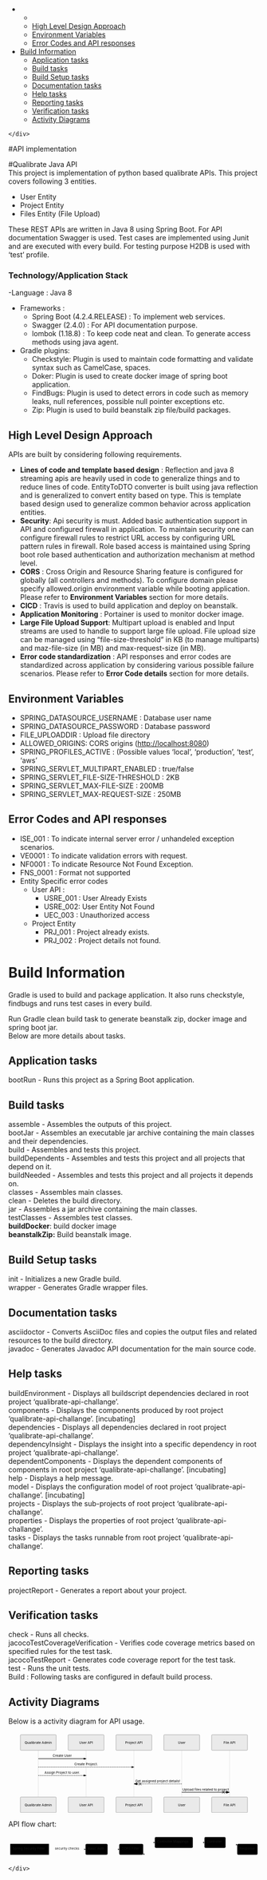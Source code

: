 <!DOCTYPE html>
<html>

<head>
  <meta charset="utf-8">
  <meta name="viewport" content="width=device-width, initial-scale=1.0">
  <title>README.md</title>
  <link rel="stylesheet" href="https://stackedit.io/style.css" />
</head>

<body class="stackedit">
  <div class="stackedit__left">
    <div class="stackedit__toc">
      
<ul>
<li>
<ul>
<li></li>
<li><a href="#high-level-design-approach">High Level Design Approach</a></li>
<li><a href="#environment-variables">Environment Variables</a></li>
<li><a href="#error-codes-and-api-responses">Error Codes and API responses</a></li>
</ul>
</li>
<li><a href="#build-information">Build Information</a>
<ul>
<li><a href="#application-tasks">Application tasks</a></li>
<li><a href="#build-tasks">Build tasks</a></li>
<li><a href="#build-setup-tasks">Build Setup tasks</a></li>
<li><a href="#documentation-tasks">Documentation tasks</a></li>
<li><a href="#help-tasks">Help tasks</a></li>
<li><a href="#reporting-tasks">Reporting tasks</a></li>
<li><a href="#verification-tasks">Verification tasks</a></li>
<li><a href="#activity-diagrams">Activity Diagrams</a></li>
</ul>
</li>
</ul>

    </div>
  </div>
  <div class="stackedit__right">
    <div class="stackedit__html">
      <p>#API implementation</p>
<p>#Qualibrate Java API<br>
This project is implementation of python based qualibrate APIs. This project covers following 3 entities.</p>
<ul>
<li>User Entity</li>
<li>Project Entity</li>
<li>Files Entity (File Upload)</li>
</ul>
<p>These REST APIs are written in Java 8 using Spring Boot. For API documentation Swagger is used. Test cases are implemented using Junit and are executed with every build. For testing purpose H2DB is used with ‘test’ profile.</p>
<h3 id="technologyapplication-stack">Technology/Application Stack</h3>
<p>-Language : Java 8</p>
<ul>
<li>Frameworks :
<ul>
<li>Spring Boot (4.2.4.RELEASE) : To implement web services.</li>
<li>Swagger (2.4.0) : For API documentation purpose.</li>
<li>lombok (1.18.8) : To keep code neat and clean. To generate access methods using java agent.</li>
</ul>
</li>
<li>Gradle plugins:
<ul>
<li>Checkstyle: Plugin is used to maintain code formatting and validate     syntax such as CamelCase, spaces.</li>
<li>Doker: Plugin is used to create docker image of spring boot application.</li>
<li>FindBugs: Plugin is used to detect errors in code such as memory leaks, null references, possible null pointer exceptions etc.</li>
<li>Zip: Plugin is used to build beanstalk zip file/build packages.</li>
</ul>
</li>
</ul>
<h2 id="high-level-design-approach">High Level Design Approach</h2>
<p>APIs are built by considering following requirements.</p>
<ul>
<li><strong>Lines of code and template based design</strong> :  Reflection and java 8 streaming apis are heavily used in code to generalize things and to reduce lines of code. EntityToDTO converter is built using java reflection and is generalized to convert entity based on type. This is template based design used to generalize common behavior across application entities.</li>
<li><strong>Security</strong>: Api security is must. Added basic authentication support in API and configured firewall in application. To maintain security one can configure firewall rules to restrict URL access by configuring URL pattern rules in firewall. Role based access is maintained using Spring boot role based authentication and authorization mechanism at method level.</li>
<li><strong>CORS</strong> :  Cross Origin and Resource Sharing feature is configured for globally (all controllers and methods). To configure domain please specify allowed.origin environment variable while booting application. Please refer to <strong>Environment Variables</strong> section for more details.</li>
<li><strong>CICD</strong> : Travis is used to build application and deploy on beanstalk.</li>
<li><strong>Application Monitoring</strong> : Portainer is used to monitor docker image.</li>
<li><strong>Large File Upload Support</strong>: Multipart upload is enabled and Input streams are used to handle to support large file upload. File upload size can be managed using “file-size-threshold” in KB (to manage multiparts) and maz-file-size (in MB) and max-request-size (in MB).</li>
<li><strong>Error code standardization</strong> : API responses and error codes are standardized across application by considering various possible failure scenarios. Please refer to <strong>Error Code details</strong> section for more details.</li>
</ul>
<h2 id="environment-variables">Environment Variables</h2>
<ul>
<li>SPRING_DATASOURCE_USERNAME : Database user name</li>
<li>SPRING_DATASOURCE_PASSWORD : Database password</li>
<li>FILE_UPLOADDIR : Upload file directory</li>
<li>ALLOWED_ORIGINS: CORS origins (<a href="http://localhost:8080">http://localhost:8080</a>)</li>
<li>SPRING_PROFILES_ACTIVE : (Possible values ‘local’, ‘production’, ‘test’, ‘aws’</li>
<li>SPRING_SERVLET_MULTIPART_ENABLED : true/false</li>
<li>SPRING_SERVLET_FILE-SIZE-THRESHOLD : 2KB</li>
<li>SPRING_SERVLET_MAX-FILE-SIZE : 200MB</li>
<li>SPRING_SERVLET_MAX-REQUEST-SIZE : 250MB</li>
</ul>
<h2 id="error-codes-and-api-responses">Error Codes and API responses</h2>
<ul>
<li>ISE_001 : To indicate internal server error /  unhandeled exception scenarios.</li>
<li>VE0001 : To indicate validation errors with request.</li>
<li>NF0001 : To indicate Resource Not Found Exception.</li>
<li>FNS_0001 : Format not supported</li>
<li>Entity Specific error codes
<ul>
<li>User API :
<ul>
<li>USRE_001 : User Already Exists</li>
<li>USRE_002: User Entity Not Found</li>
<li>UEC_003 : Unauthorized access</li>
</ul>
</li>
<li>Project Entity
<ul>
<li>PRJ_001 : Project already exists.</li>
<li>PRJ_002 : Project details not found.</li>
</ul>
</li>
</ul>
</li>
</ul>
<h1 id="build-information">Build Information</h1>
<p>Gradle is used to build and package application. It also runs checkstyle, findbugs and runs test cases in every build.</p>
<p>Run Gradle clean build task to generate beanstalk zip, docker image and spring boot jar.<br>
Below are more details about tasks.</p>
<h2 id="application-tasks">Application tasks</h2>
<p>bootRun - Runs this project as a Spring Boot application.</p>
<h2 id="build-tasks">Build tasks</h2>
<p>assemble - Assembles the outputs of this project.<br>
bootJar - Assembles an executable jar archive containing the main classes and their dependencies.<br>
build - Assembles and tests this project.<br>
buildDependents - Assembles and tests this project and all projects that depend on it.<br>
buildNeeded - Assembles and tests this project and all projects it depends on.<br>
classes - Assembles main classes.<br>
clean - Deletes the build directory.<br>
jar - Assembles a jar archive containing the main classes.<br>
testClasses - Assembles test classes.<br>
<strong>buildDocker</strong>: build docker image<br>
<strong>beanstalkZip:</strong> Build beanstalk image.</p>
<h2 id="build-setup-tasks">Build Setup tasks</h2>
<p>init - Initializes a new Gradle build.<br>
wrapper - Generates Gradle wrapper files.</p>
<h2 id="documentation-tasks">Documentation tasks</h2>
<p>asciidoctor - Converts AsciiDoc files and copies the output files and related resources to the build directory.<br>
javadoc - Generates Javadoc API documentation for the main source code.</p>
<h2 id="help-tasks">Help tasks</h2>
<p>buildEnvironment - Displays all buildscript dependencies declared in root project ‘qualibrate-api-challange’.<br>
components - Displays the components produced by root project ‘qualibrate-api-challange’. [incubating]<br>
dependencies - Displays all dependencies declared in root project ‘qualibrate-api-challange’.<br>
dependencyInsight - Displays the insight into a specific dependency in root project ‘qualibrate-api-challange’.<br>
dependentComponents - Displays the dependent components of components in root project ‘qualibrate-api-challange’. [incubating]<br>
help - Displays a help message.<br>
model - Displays the configuration model of root project ‘qualibrate-api-challange’. [incubating]<br>
projects - Displays the sub-projects of root project ‘qualibrate-api-challange’.<br>
properties - Displays the properties of root project ‘qualibrate-api-challange’.<br>
tasks - Displays the tasks runnable from root project ‘qualibrate-api-challange’.</p>
<h2 id="reporting-tasks">Reporting tasks</h2>
<p>projectReport - Generates a report about your project.</p>
<h2 id="verification-tasks">Verification tasks</h2>
<p>check - Runs all checks.<br>
jacocoTestCoverageVerification - Verifies code coverage metrics based on specified rules for the test task.<br>
jacocoTestReport - Generates code coverage report for the test task.<br>
test - Runs the unit tests.<br>
Build : Following tasks are configured in default build process.</p>
<h2 id="activity-diagrams">Activity Diagrams</h2>
<p>Below is a activity diagram for API usage.</p>
<div class="mermaid"><svg xmlns="http://www.w3.org/2000/svg" id="mermaid-svg-G0SOsKmn6xByDL62" height="100%" width="100%" style="max-width:1050px;" viewBox="-50 -10 1050 336"><g></g><g><line id="actor2582" x1="75" y1="5" x2="75" y2="325" class="actor-line" stroke-width="0.5px" stroke="#999"></line><rect x="0" y="0" fill="#eaeaea" stroke="#666" width="150" height="65" rx="3" ry="3" class="actor"></rect><text x="75" y="32.5" style="text-anchor: middle;" dominant-baseline="central" alignment-baseline="central" class="actor"><tspan x="75" dy="0">Qualibrate Admin</tspan></text></g><g><line id="actor2583" x1="275" y1="5" x2="275" y2="325" class="actor-line" stroke-width="0.5px" stroke="#999"></line><rect x="200" y="0" fill="#eaeaea" stroke="#666" width="150" height="65" rx="3" ry="3" class="actor"></rect><text x="275" y="32.5" style="text-anchor: middle;" dominant-baseline="central" alignment-baseline="central" class="actor"><tspan x="275" dy="0">User API</tspan></text></g><g><line id="actor2584" x1="475" y1="5" x2="475" y2="325" class="actor-line" stroke-width="0.5px" stroke="#999"></line><rect x="400" y="0" fill="#eaeaea" stroke="#666" width="150" height="65" rx="3" ry="3" class="actor"></rect><text x="475" y="32.5" style="text-anchor: middle;" dominant-baseline="central" alignment-baseline="central" class="actor"><tspan x="475" dy="0">Project API</tspan></text></g><g><line id="actor2585" x1="675" y1="5" x2="675" y2="325" class="actor-line" stroke-width="0.5px" stroke="#999"></line><rect x="600" y="0" fill="#eaeaea" stroke="#666" width="150" height="65" rx="3" ry="3" class="actor"></rect><text x="675" y="32.5" style="text-anchor: middle;" dominant-baseline="central" alignment-baseline="central" class="actor"><tspan x="675" dy="0">User</tspan></text></g><g><line id="actor2586" x1="875" y1="5" x2="875" y2="325" class="actor-line" stroke-width="0.5px" stroke="#999"></line><rect x="800" y="0" fill="#eaeaea" stroke="#666" width="150" height="65" rx="3" ry="3" class="actor"></rect><text x="875" y="32.5" style="text-anchor: middle;" dominant-baseline="central" alignment-baseline="central" class="actor"><tspan x="875" dy="0">File API</tspan></text></g><defs><marker id="arrowhead" refX="5" refY="2" markerWidth="6" markerHeight="4" orient="auto"><path d="M 0,0 V 4 L6,2 Z"></path></marker></defs><defs><marker id="crosshead" markerWidth="15" markerHeight="8" orient="auto" refX="16" refY="4"><path fill="black" stroke="#000000" style="stroke-dasharray: 0px, 0px;" stroke-width="1px" d="M 9,2 V 6 L16,4 Z"></path><path fill="none" stroke="#000000" style="stroke-dasharray: 0px, 0px;" stroke-width="1px" d="M 0,1 L 6,7 M 6,1 L 0,7"></path></marker></defs><g><text x="175" y="93" style="text-anchor: middle;" class="messageText">Create User</text><line x1="75" y1="100" x2="275" y2="100" class="messageLine0" stroke-width="2" stroke="black" style="fill: none;" marker-end="url(#arrowhead)"></line></g><g><text x="275" y="128" style="text-anchor: middle;" class="messageText">Create Project.</text><line x1="75" y1="135" x2="475" y2="135" style="stroke-dasharray: 3px, 3px; fill: none;" class="messageLine1" stroke-width="2" stroke="black" marker-end="url(#arrowhead)"></line></g><g><text x="175" y="163" style="text-anchor: middle;" class="messageText">Assign Project to user.</text><line x1="75" y1="170" x2="275" y2="170" style="stroke-dasharray: 3px, 3px; fill: none;" class="messageLine1" stroke-width="2" stroke="black" marker-end="url(#arrowhead)"></line></g><g><text x="575" y="198" style="text-anchor: middle;" class="messageText">Get assigned project details!</text><line x1="675" y1="205" x2="475" y2="205" style="stroke-dasharray: 3px, 3px; fill: none;" class="messageLine1" stroke-width="2" stroke="black" marker-end="url(#crosshead)"></line></g><g><text x="775" y="233" style="text-anchor: middle;" class="messageText">Upload files related to project</text><line x1="675" y1="240" x2="875" y2="240" class="messageLine0" stroke-width="2" stroke="black" style="fill: none;" marker-end="url(#crosshead)"></line></g><g><rect x="0" y="260" fill="#eaeaea" stroke="#666" width="150" height="65" rx="3" ry="3" class="actor"></rect><text x="75" y="292.5" style="text-anchor: middle;" dominant-baseline="central" alignment-baseline="central" class="actor"><tspan x="75" dy="0">Qualibrate Admin</tspan></text></g><g><rect x="200" y="260" fill="#eaeaea" stroke="#666" width="150" height="65" rx="3" ry="3" class="actor"></rect><text x="275" y="292.5" style="text-anchor: middle;" dominant-baseline="central" alignment-baseline="central" class="actor"><tspan x="275" dy="0">User API</tspan></text></g><g><rect x="400" y="260" fill="#eaeaea" stroke="#666" width="150" height="65" rx="3" ry="3" class="actor"></rect><text x="475" y="292.5" style="text-anchor: middle;" dominant-baseline="central" alignment-baseline="central" class="actor"><tspan x="475" dy="0">Project API</tspan></text></g><g><rect x="600" y="260" fill="#eaeaea" stroke="#666" width="150" height="65" rx="3" ry="3" class="actor"></rect><text x="675" y="292.5" style="text-anchor: middle;" dominant-baseline="central" alignment-baseline="central" class="actor"><tspan x="675" dy="0">User</tspan></text></g><g><rect x="800" y="260" fill="#eaeaea" stroke="#666" width="150" height="65" rx="3" ry="3" class="actor"></rect><text x="875" y="292.5" style="text-anchor: middle;" dominant-baseline="central" alignment-baseline="central" class="actor"><tspan x="875" dy="0">File API</tspan></text></g></svg></div>
<p>API flow chart:</p>
<div class="mermaid"><svg xmlns="http://www.w3.org/2000/svg" id="mermaid-svg-QIq8Q3UR4ISVOHKg" width="100%" style="max-width: 1076.8500213623047px;" viewBox="0 0 1076.8500213623047 97.71665954589844"><g transform="translate(-12, -12)"><g class="output"><g class="clusters"></g><g class="edgePaths"><g class="edgePath" style="opacity: 1;"><path class="path" d="M186.03334045410156,72.53749465942383L264.52500915527344,72.53749465942383L343.0166778564453,72.53749465942383" marker-end="url(#arrowhead8038)" style="fill:none"></path><defs><marker id="arrowhead8038" viewBox="0 0 10 10" refX="9" refY="5" markerUnits="strokeWidth" markerWidth="8" markerHeight="6" orient="auto"><path d="M 0 0 L 10 5 L 0 10 z" class="arrowheadPath" style="stroke-width: 1px; stroke-dasharray: 1px, 0px;"></path></marker></defs></g><g class="edgePath" style="opacity: 1;"><path class="path" d="M437.5666809082031,72.53749465942383L462.5666809082031,72.53749465942383L487.5666809082031,72.53749465942383" marker-end="url(#arrowhead8039)" style="fill:none"></path><defs><marker id="arrowhead8039" viewBox="0 0 10 10" refX="9" refY="5" markerUnits="strokeWidth" markerWidth="8" markerHeight="6" orient="auto"><path d="M 0 0 L 10 5 L 0 10 z" class="arrowheadPath" style="stroke-width: 1px; stroke-dasharray: 1px, 0px;"></path></marker></defs></g><g class="edgePath" style="opacity: 1;"><path class="path" d="M590.2333526611328,52.914824504719206L615.2333526611328,43.35832977294922L640.2333526611328,43.35832977294922" marker-end="url(#arrowhead8040)" style="fill:none"></path><defs><marker id="arrowhead8040" viewBox="0 0 10 10" refX="9" refY="5" markerUnits="strokeWidth" markerWidth="8" markerHeight="6" orient="auto"><path d="M 0 0 L 10 5 L 0 10 z" class="arrowheadPath" style="stroke-width: 1px; stroke-dasharray: 1px, 0px;"></path></marker></defs></g><g class="edgePath" style="opacity: 1;"><path class="path" d="M803.0666809082031,43.35832977294922L828.0666809082031,43.35832977294922L853.0666809082031,43.35832977294922" marker-end="url(#arrowhead8041)" style="fill:none"></path><defs><marker id="arrowhead8041" viewBox="0 0 10 10" refX="9" refY="5" markerUnits="strokeWidth" markerWidth="8" markerHeight="6" orient="auto"><path d="M 0 0 L 10 5 L 0 10 z" class="arrowheadPath" style="stroke-width: 1px; stroke-dasharray: 1px, 0px;"></path></marker></defs></g><g class="edgePath" style="opacity: 1;"><path class="path" d="M943.6166839599609,43.35832977294922L968.6166839599609,43.35832977294922L993.6166839599609,53.98955300150282" marker-end="url(#arrowhead8042)" style="fill:none"></path><defs><marker id="arrowhead8042" viewBox="0 0 10 10" refX="9" refY="5" markerUnits="strokeWidth" markerWidth="8" markerHeight="6" orient="auto"><path d="M 0 0 L 10 5 L 0 10 z" class="arrowheadPath" style="stroke-width: 1px; stroke-dasharray: 1px, 0px;"></path></marker></defs></g><g class="edgePath" style="opacity: 1;"><path class="path" d="M993.6166839599609,91.08543631734483L968.6166839599609,101.71665954589844L898.341682434082,101.71665954589844L828.0666809082031,101.71665954589844L721.650016784668,101.71665954589844L615.2333526611328,101.71665954589844L590.2333526611328,92.16016481412845" marker-end="url(#arrowhead8043)" style="fill:none"></path><defs><marker id="arrowhead8043" viewBox="0 0 10 10" refX="9" refY="5" markerUnits="strokeWidth" markerWidth="8" markerHeight="6" orient="auto"><path d="M 0 0 L 10 5 L 0 10 z" class="arrowheadPath" style="stroke-width: 1px; stroke-dasharray: 1px, 0px;"></path></marker></defs></g></g><g class="edgeLabels"><g class="edgeLabel" style="opacity: 1;" transform="translate(264.52500915527344,72.53749465942383)"><g transform="translate(-53.491668701171875,-13.358329772949219)" class="label"><foreignObject width="106.98333740234375" height="26.716659545898438"><div xmlns="http://www.w3.org/1999/xhtml" style="display: inline-block; white-space: nowrap;"><span class="edgeLabel">security checks</span></div></foreignObject></g></g><g class="edgeLabel" style="opacity: 1;" transform=""><g transform="translate(0,0)" class="label"><foreignObject width="0" height="0"><div xmlns="http://www.w3.org/1999/xhtml" style="display: inline-block; white-space: nowrap;"><span class="edgeLabel"></span></div></foreignObject></g></g><g class="edgeLabel" style="opacity: 1;" transform=""><g transform="translate(0,0)" class="label"><foreignObject width="0" height="0"><div xmlns="http://www.w3.org/1999/xhtml" style="display: inline-block; white-space: nowrap;"><span class="edgeLabel"></span></div></foreignObject></g></g><g class="edgeLabel" style="opacity: 1;" transform=""><g transform="translate(0,0)" class="label"><foreignObject width="0" height="0"><div xmlns="http://www.w3.org/1999/xhtml" style="display: inline-block; white-space: nowrap;"><span class="edgeLabel"></span></div></foreignObject></g></g><g class="edgeLabel" style="opacity: 1;" transform=""><g transform="translate(0,0)" class="label"><foreignObject width="0" height="0"><div xmlns="http://www.w3.org/1999/xhtml" style="display: inline-block; white-space: nowrap;"><span class="edgeLabel"></span></div></foreignObject></g></g><g class="edgeLabel" style="opacity: 1;" transform=""><g transform="translate(0,0)" class="label"><foreignObject width="0" height="0"><div xmlns="http://www.w3.org/1999/xhtml" style="display: inline-block; white-space: nowrap;"><span class="edgeLabel"></span></div></foreignObject></g></g></g><g class="nodes"><g class="node" style="opacity: 1;" id="A" transform="translate(103.01667022705078,72.53749465942383)"><rect rx="0" ry="0" x="-83.01667022705078" y="-23.35832977294922" width="166.03334045410156" height="46.71665954589844"></rect><g class="label" transform="translate(0,0)"><g transform="translate(-73.01667022705078,-13.358329772949219)"><foreignObject width="146.03334045410156" height="26.716659545898438"><div xmlns="http://www.w3.org/1999/xhtml" style="display: inline-block; white-space: nowrap;">Spring Security Filter</div></foreignObject></g></g></g><g class="node" style="opacity: 1;" id="B" transform="translate(390.2916793823242,72.53749465942383)"><rect rx="5" ry="5" x="-47.275001525878906" y="-23.35832977294922" width="94.55000305175781" height="46.71665954589844"></rect><g class="label" transform="translate(0,0)"><g transform="translate(-37.275001525878906,-13.358329772949219)"><foreignObject width="74.55000305175781" height="26.716659545898438"><div xmlns="http://www.w3.org/1999/xhtml" style="display: inline-block; white-space: nowrap;">Basic Auth</div></foreignObject></g></g></g><g class="node" style="opacity: 1;" id="C" transform="translate(538.900016784668,72.53749465942383)"><rect rx="5" ry="5" x="-51.333335876464844" y="-23.35832977294922" width="102.66667175292969" height="46.71665954589844"></rect><g class="label" transform="translate(0,0)"><g transform="translate(-41.333335876464844,-13.358329772949219)"><foreignObject width="82.66667175292969" height="26.716659545898438"><div xmlns="http://www.w3.org/1999/xhtml" style="display: inline-block; white-space: nowrap;">CORS Filter</div></foreignObject></g></g></g><g class="node" style="opacity: 1;" id="D" transform="translate(721.650016784668,43.35832977294922)"><rect rx="5" ry="5" x="-81.41666412353516" y="-23.35832977294922" width="162.8333282470703" height="46.71665954589844"></rect><g class="label" transform="translate(0,0)"><g transform="translate(-71.41666412353516,-13.358329772949219)"><foreignObject width="142.8333282470703" height="26.716659545898438"><div xmlns="http://www.w3.org/1999/xhtml" style="display: inline-block; white-space: nowrap;">Controller Mappings</div></foreignObject></g></g></g><g class="node" style="opacity: 1;" id="E" transform="translate(898.341682434082,43.35832977294922)"><rect rx="5" ry="5" x="-45.275001525878906" y="-23.35832977294922" width="90.55000305175781" height="46.71665954589844"></rect><g class="label" transform="translate(0,0)"><g transform="translate(-35.275001525878906,-13.358329772949219)"><foreignObject width="70.55000305175781" height="26.716659545898438"><div xmlns="http://www.w3.org/1999/xhtml" style="display: inline-block; white-space: nowrap;">Controller</div></foreignObject></g></g></g><g class="node" style="opacity: 1;" id="F" transform="translate(1037.2333526611328,72.53749465942383)"><rect rx="5" ry="5" x="-43.616668701171875" y="-23.35832977294922" width="87.23333740234375" height="46.71665954589844"></rect><g class="label" transform="translate(0,0)"><g transform="translate(-33.616668701171875,-13.358329772949219)"><foreignObject width="67.23333740234375" height="26.716659545898438"><div xmlns="http://www.w3.org/1999/xhtml" style="display: inline-block; white-space: nowrap;">Response</div></foreignObject></g></g></g></g></g></g></svg></div>

    </div>
  </div>
</body>

</html>
